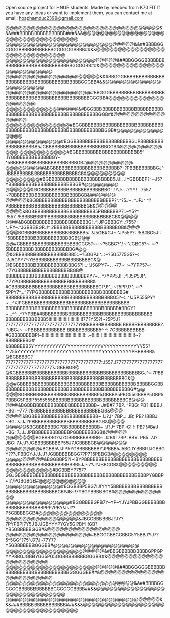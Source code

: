 Open source project for HNUE students.
Made by meobeo from K70 FIT
If you have any ideas or want to implement them, you can contact me at email: hoaphamduc2399@gmail.com

@@@@@@@@@@@@@@@@@@@@@@@@@@@@@@@@@@@@&&&###BBBBBBBBBBBBBBBB###&&&@@@@@@@@@@@@@@@@@@@@@@@@@@@@@@@@@@@@
@@@@@@@@@@@@@@@@@@@@@@@@@@@@@@&&##BBBBGGGGGGBBBBBBBBBBBBGGGGGGBBBB##&&@@@@@@@@@@@@@@@@@@@@@@@@@@@@@@
@@@@@@@@@@@@@@@@@@@@@@@@@@&##BBGGGGBBBBBBBBBBBBBBBBBBBBBBBBBBBBBBGGGGBB##&@@@@@@@@@@@@@@@@@@@@@@@@@@
@@@@@@@@@@@@@@@@@@@@@@&&#BBGGGBBBBBBBBBBBBBBBBBBBBBBBBBBBBBBBBBBBBBBBBGGGBB#&&@@@@@@@@@@@@@@@@@@@@@@
@@@@@@@@@@@@@@@@@@@@#BBGGGBBBBBBBBBBBBBBBBBBBBBBBBBBBBBBBBBBBBBBBBBBBBBBBBGGGBB#@@@@@@@@@@@@@@@@@@@@
@@@@@@@@@@@@@@@@@&#BGGBBBBBBBBBBBBBBBBBBBBBBBBBBBBBBBBBBBBBBBBBBBBBBBBBBBBBBBBGGB#&@@@@@@@@@@@@@@@@@
@@@@@@@@@@@@@@@#BGGBBBBBBBBBBBBBBBBBBBBBBBBBBBBBBBBBBBBBBBBBBBBBBBBBBBBBBBBBBBBBBGGB#@@@@@@@@@@@@@@@
@@@@@@@@@@@@@#BGGBBBBBBBBBBBBBBBBBBBBGJPBBBBBBBBBBBBBBBBBBB5JGBBBBBBBBBBBBBBBBBBBBBGGB#@@@@@@@@@@@@@
@@@@@@@@@@@#BGBBBBBBBBBBBBBBBBBBBBBB5^ .!YGBBBBBBBBBBBBBGY~  ^5BBBBBBBBBBBBBBBBBBBBBBBGB#@@@@@@@@@@@
@@@@@@@@@&BGBBBBBBBBBBBBBBBBBBBBBBB?      :?PBBBBBBBBBGJ^      JBBBBBBBBBBBBBBBBBBBBBBBBGB&@@@@@@@@@
@@@@@@@@#BGBBBBBBBBBBBBBBBBBBBBBB5JJ!.      .!YGBBBBP?:      ~J5?YBBBBBBBBBBBBBBBBBBBBBBBGB#@@@@@@@@
@@@@@@&BGBBBBBBBBBBBBBBBBBBBBBBBG! .!YJ~.      :?YY!.     .7557. ~PBBBBBBBBBBBBBBBBBBBBBBBBGB&@@@@@@
@@@@@&BGBBBBBBBBBBBBBBBBBBBBBBBBBBP?^.^?5J~.            ^JPJ^ ^?PBBBBBBBBBBBBBBBBBBBBBBBBBBBGB&@@@@@
@@@@&BGBBBBBBBBBBBBBBBBBBBBBB5PBBBBBBP7:.~Y5?^       .!557..!5BBBBBBBPPBBBBBBBBBBBBBBBBBBBBBBGB&@@@@
@@@&BGBBBBBBBBBBBBBBBBBBBBBG! .^!JPGBBBGY!.:755?:  ^JPY~.^JGBBBBGPJ!^..?BBBBBBBBBBBBBBBBBBBBBBGB&@@@
@@@BGBBBBBBBBBBBBBBBBBBBBB5:       :!J5GB#GJ~.^JP55P?:.!5B#BG5J!:       ^5BBBBBBBBBBBBBBBBBBBBBGB@@@
@@#GBBBBBBBBBBBBBBBBBBBBGGG5?~:        :~?5GBG?^.!~.^JGBG5?~:         :~?5BBBBBBBBBBBBBBBBBBBBBBG#@@
@&GBBBBBBBBBBBBBBBBBBBB5:.~?5GGPJ!^.       :~?5G5775G5?~:        .:!J5GPY7^:YBBBBBBBBBBBBBBBBBBBBG&@
@BGBBBBBBBBBBBBBBBBBBBBG5?!:..:!J5GPY7~.       .~77~:        :~?YPP5?~:  .^7YGBBBBBBBBBBBBBBBBBBBGB@
&BBBBBBBBBBBBBBBBBBBBBBBBBBBPY7~. .^7YPP5J!:            .^!J5P5J!^. .^7YPGBBBBBBBBBBBBBBBBBBBBBBBBB&
#GBBBBBBBBBBBBBBBBBBBBBBBBBBBBBBGPJ!^..:~?5PPJ7^.   :~?5PPY7^...^7YPGBBBBBBBBBBBBBBBBBBBBBBBBBBBBBG#
BBBBBBBBBBBBBBBBBBBBBBBBBBBBBBBBBBBBBG5?~:..^!J5P555PY?~:..^7JPGBBBBBBBBBBBBBBBBBBBBBBBBBBBBBBBBBBBB
BBBBBBBBBBBBBBBBBBBBBBBBBBBBBBBBBBBBBBB#BBGY?~...^^:..^7YPBB##BBBBBBBBBBBBBBBBBBBBBBBBBBBBBBBBBBBBBB
BBBBBBBBBBBBBB5!!!!!!!!!!!!!!!!!!!!!!!!!!!77?Y55?!~?5P5J?7777777777777777777777777777YBBBBBBBBBBBBBB
BBBBBBBBBBBBB?.                               .^JBGJ~.                                ~PBBBBBBBBBBBB
BBBBBBBBBBB5^                                    ^:                                     7GBBBBBBBBBB
#GBBBBBBBBP!~!!!!!!!!!!!!!!!!!!!!!!!!!!!!!!!!!!:    .~!!!!!!!!!!!!!!!!!!!!!!!!!!!!!!!!!!~?BBBBBBBBG#
&BBBBBBB5YYYYYYYYYYYYYYYYYYYYYYYYYYYYYYYYYYYYY55?^^755YYYYYYYYYYYYYYYYYYYYYYYYYYYYYYYYYYYYYYPBBBBBB&
@BGBBBBG?7777777777777777777777777777777777777:.!557..!7777777777777777777777777777777777777JGBBBGB@
@&GBBBBBBBBBBBBBBBBBBBBBBBBBBBBBBBBBBBBBBBBBBBGJ^:::7PBBBBBBBBBBBBBBBBBBBBBBBBBBBBBBBBBBBBBBBBBBBG&@
@@#GBBBBBBBBBBBBBBBBBBBBBBBBBBBBBBBBBBBBBBBBBBBBBGGBBBBBBBBBBBBBBBBBBBBBBBBBBBBBBBBBBBBBBBBBBBBBG#@@
@@@BGBBBBBBBBBBBBBBBBBBBBBBBBBP5GBBBP5PBG55GBBBP5GBP5PBBBG5PBBP5555555BBBBBBBBBBBBBBBBBBBBBBBBBGB@@@
@@@&BGBBBBBBBBBBBBBBBBBBBBBBBB~ J#B#7 7BP. ^PBG: PB? !BBBJ ~BG: ~777!?BBBBBBBBBBBBBBBBBBBBBBBBGB&@@@
@@@@&BGBBBBBBBBBBBBBBBBBBBBBBB~ !J?J^ 7BP..:.JB: PB? !BBBJ ~BG: 7JJJ?PBBBBBBBBBBBBBBBBBBBBBBBGB&@@@@
@@@@@&BGBBBBBBBGPBBBBBBBBBBBBB~ !J?J^ 7BP :G! !: PB? !#B#J ~BG: 7JJJJPBBBBBBBBBBBBBPGBBBBBBBGB&@@@@@
@@@@@@@BGBBBBG?!J?GBBBBBBBBBBB~ J#B#! 7BP :BBY.  PB5..7J?: JBG: 7JJJ?JGBBBBBBBBBP55J7JGBBBBGB@@@@@@@
@@@@@@@@#BGBB5!JJ!P5YGBBBBBBBBYJPBBB5J5BGJYBBBPJJGBBGY???JPBBGYJJJJJ?JGBBBBBBBGG7?P7?5PBBGB#@@@@@@@@
@@@@@@@@@&BGGBBP5?!~!BYPBBBBBBBBBBBBBBBBBBBBBBBBBBBBBBBBBBBBBBBBBBBBBBBBBBBB5JJ~7?J?JBBGGB&@@@@@@@@@
@@@@@@@@@@@#BGBBBYP757?GGJGBGBBBBBBBBBBBBBBBBBBBBBBBBBBBBBBBBBBBBBBBBBBPYGBBP~!?7PGBGBGB#@@@@@@@@@@@
@@@@@@@@@@@@@#BGGBBBP5BG7!J!YYY5BBBBBBBBBBBBBBBBBBBBBBBBBBBBBBBBBBBGBPJB~!7YBGYBBBBBGB#@@@@@@@@@@@@@
@@@@@@@@@@@@@@@#BGGBBBBGPB7Y~YP~YJYJPBBGGBBBBBBBBBBBBBBBBBBBBPPP7PBY!J!J??P5GBBBBGGB#@@@@@@@@@@@@@@@
@@@@@@@@@@@@@@@@@&#BGGBBBBBBJ?JY?7PYPBP!7Y5JBJJGBYYYPYGY5G!?B!^!:!GB?YB5GBBBBBGGB#&@@@@@@@@@@@@@@@@@
@@@@@@@@@@@@@@@@@@@@#BBGGGBBGGBBG5Y5BBJ?!J7?5^5GG^?75^J77J~77Y7?Y5GBBBBBBBGGGBB#@@@@@@@@@@@@@@@@@@@@
@@@@@@@@@@@@@@@@@@@@@@@&#BBGBBBBBBBBBBGPPGPYYPBBGJGBBYGG5PG5GGBBBBBBBBGGGBB#&@@@@@@@@@@@@@@@@@@@@@@@
@@@@@@@@@@@@@@@@@@@@@@@@@@&##BBGGGGGBBBBBBBBBBBBBBBBBBBBBBBBBBBBGGGGGBB##&@@@@@@@@@@@@@@@@@@@@@@@@@@
@@@@@@@@@@@@@@@@@@@@@@@@@@@@@@&&##BBBBGGGGGGBBBBBBBBBBBBGGGGGGBBBB##&&@@@@@@@@@@@@@@@@@@@@@@@@@@@@@@
@@@@@@@@@@@@@@@@@@@@@@@@@@@@@@@@@@@@&&&###BBBBBBBBBBBBBBBB###&&&@@@@@@@@@@@@@@@@@@@@@@@@@@@@@@@@@@@@
